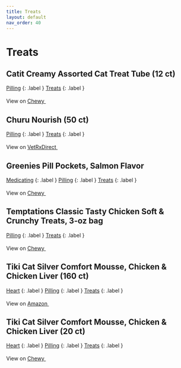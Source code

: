 ```yaml
---
title: Treats
layout: default
nav_order: 40
---
```


# Treats

## Catit Creamy Assorted Cat Treat Tube (12 ct)

[Pilling](pilling.html)
{: .label }
[Treats](treats.html)
{: .label }


View on <a href="https://www.chewy.com/dp/781454" class="external" target="_blank">Chewy <svg width="18" height="18" viewBox="0 0 24 24" aria-labelledby="svg-external-link-title"><use xlink:href="#svg-external-link"></use></svg></a>

## Churu Nourish (50 ct)

[Pilling](pilling.html)
{: .label }
[Treats](treats.html)
{: .label }


View on <a href="https://www.vetrxdirect.com/product/view/churu-veterinarian-formula-appetite-motivator-for-cats-otc" class="external" target="_blank">VetRxDirect <svg width="18" height="18" viewBox="0 0 24 24" aria-labelledby="svg-external-link-title"><use xlink:href="#svg-external-link"></use></svg></a>

## Greenies Pill Pockets, Salmon Flavor

[Medicating](medicating.html)
{: .label }
[Pilling](pilling.html)
{: .label }
[Treats](treats.html)
{: .label }


View on <a href="https://www.chewy.com/dp/33780" class="external" target="_blank">Chewy <svg width="18" height="18" viewBox="0 0 24 24" aria-labelledby="svg-external-link-title"><use xlink:href="#svg-external-link"></use></svg></a>

## Temptations Classic Tasty Chicken Soft & Crunchy Treats, 3-oz bag

[Pilling](pilling.html)
{: .label }
[Treats](treats.html)
{: .label }


View on <a href="https://www.chewy.com/dp/109154" class="external" target="_blank">Chewy <svg width="18" height="18" viewBox="0 0 24 24" aria-labelledby="svg-external-link-title"><use xlink:href="#svg-external-link"></use></svg></a>

## Tiki Cat Silver Comfort Mousse, Chicken & Chicken Liver (160 ct)

[Heart](heart.html)
{: .label }
[Pilling](pilling.html)
{: .label }
[Treats](treats.html)
{: .label }


View on <a href="https://www.amazon.com/dp/B0C5RZJ1JP" class="external" target="_blank">Amazon <svg width="18" height="18" viewBox="0 0 24 24" aria-labelledby="svg-external-link-title"><use xlink:href="#svg-external-link"></use></svg></a>

## Tiki Cat Silver Comfort Mousse, Chicken & Chicken Liver (20 ct)

[Heart](heart.html)
{: .label }
[Pilling](pilling.html)
{: .label }
[Treats](treats.html)
{: .label }


View on <a href="https://www.chewy.com/dp/883494" class="external" target="_blank">Chewy <svg width="18" height="18" viewBox="0 0 24 24" aria-labelledby="svg-external-link-title"><use xlink:href="#svg-external-link"></use></svg></a>

<!-- Updated 2024-10-18 02:52:49.339144Z -->
